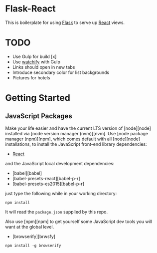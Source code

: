 # Flask-React

This is boilerplate for using [Flask][flask] to serve up [React][react] views.

# TODO

* Use Gulp for build [x]
* Use [watchify][gwatchify] with Gulp
* Links should open in new tabs
* Introduce secondary color for list backgrounds
* Pictures for hotels

# Getting Started

## JavaScript Packages

Make your life easier and have the current LTS version of [node][node] installed via [node version manager (nvm)][nvm]. Use [node package manager (npm)][npm], which comes default with all [node][node] installations, to install the JavaScript front-end library dependencies:

* [React][react]

and the JavaScript local development dependencies:

* [babel][babel]
* [babel-presets-react][babel-p-r]
* [babel-presets-es2015][babel-p-r]

just type the following while in your working directory:

`npm install`

It will read the `package.json` supplied by this repo.

Also use [npm][npm] to get yourself some JavaScript dev tools you will want at the global level.

* [browserify][brwsfy]

`npm install -g browserify`

[flask]: http://flask.pocoo.org/
[react]: http://facebook.github.io/react
[gwatchify]: https://github.com/gulpjs/gulp/blob/master/docs/recipes/fast-browserify-builds-with-watchify.md
